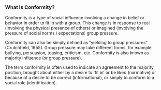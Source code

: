 ### What is Conformity?

Conformity is a type of social influence involving a change in belief or behavior in order to fit in with a group.
This change is in response to real (involving the physical presence of others) or imagined (involving the pressure of social norms / expectations) group pressure.

Conformity can also be simply defined as “yielding to group pressures” (Crutchfield, 1955).  Group pressure may take different forms, for example bullying, persuasion, teasing, criticism, etc.  Conformity is also known as majority influence (or group pressure).

The term conformity is often used to indicate an agreement to the majority position, brought about either by a desire to ‘fit in’ or be liked (normative) or because of a desire to be correct (informational), or simply to conform to a social role (identification).
